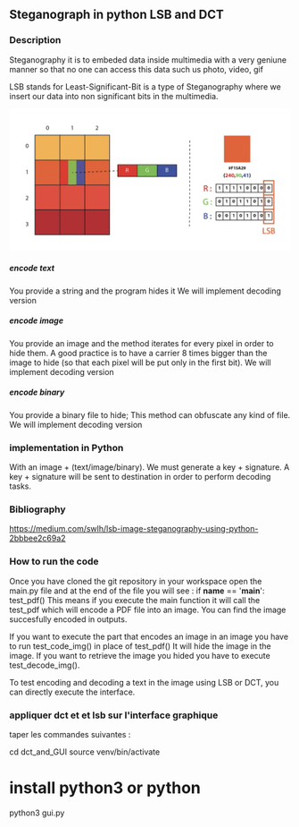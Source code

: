 ## Steganograph in python LSB and DCT 
### Description

Steganography it is to embeded data inside multimedia with a very geniune manner so that no one can access this data such us photo, video, gif

LSB stands for Least-Significant-Bit is a type of Steganography where we insert our data into non significant bits in the multimedia.

![image](LSB.png "Titre de l'image")

##### encode text

You provide a string and the program hides it
We will implement decoding version

##### encode image

You provide an image and the method iterates for every pixel in order to hide them. A good practice is to have a carrier 8 times bigger than the image to hide (so that each pixel will be put only in the first bit).
We will implement decoding version

##### encode binary

You provide a binary file to hide; This method can obfuscate any kind of file.
We will implement decoding version

### implementation in Python

With an image + (text/image/binary). We must generate a key + signature.
A key + signature will be sent to destination in order to perform decoding tasks.

### Bibliography

https://medium.com/swlh/lsb-image-steganography-using-python-2bbbee2c69a2


### How to run the code
Once you have cloned the git repository in your workspace open the main.py file and at the end of the file you will see : 
if __name__ == '__main__':
    test_pdf()
This means if you execute the main function it will call the test_pdf which will encode a PDF file into an image. You can find the image succesfully encoded in outputs.


If you want to execute the part that encodes an image in an image you have to run test_code_img() in place of test_pdf()
It will hide the image in the image.
If you want to retrieve the image you hided you have to execute test_decode_img().

To test encoding and decoding a text in the image using LSB or DCT, you can directly execute the interface.

### appliquer dct et et lsb sur l'interface graphique 

taper les commandes suivantes  :

cd dct_and_GUI 
source venv/bin/activate

# install python3 or python 

python3 gui.py